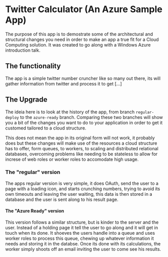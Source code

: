 # Twitter Calculator (An Azure Sample App)

The purpose of this app is to demostrate some of the architectural and structural changes you need in order to make an app a true fit for a Cloud Computing solution. It was created to go along with a Windows Azure introduction talk.

## The functionality

The app is a simple twitter number cruncher like so many out there, its will gather information from twitter and process it to get [...]

## The Upgrade

The ideia here is to look at the history of the app, from branch `regular-deploy` to the `azure-ready` branch. Comparing these two branches will show you a bit of the changes you want to do to your application in order to get it customed tailored to a cloud structure.

This does not mean the app in its original form will not work, it probably does but these changes will make use of the resources a cloud structure has to offer, form queues, to workers, to scaling and distributed relational databases, overcoming problems like needing to be stateless to allow for increse of web roles or worker roles to accomodate high usage.

### The "regular" version

The apps regular version is very simple, it does OAuth, send the user to a page with a loading icon, and starts crunching numbers, trying to avoid its own timeouts and leaving the user waiting, this data is then stored in a database and the user is sent along to his result page.

#### The "Azure Ready" version

This version follows a similar structure, but is kinder to the server and the user. Instead of a holding page it tell the user to go along and it will get in touch when its done. It shoeves the users handle into a queue and uses worker roles to process this queue, chewing up whatever information it needs and storing it in the databse. Once its done with its calculations, the worker simply shoots off an email inviting the user to come see his results.